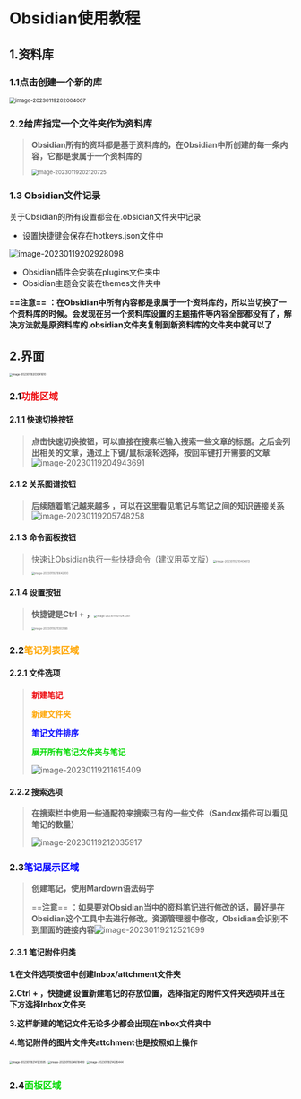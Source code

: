 # Obsidian使用教程

## 1.资料库

### 1.1点击创建一个新的库

<img src="Obsidian教程笔记.assets/image-20230119202004007.png" alt="image-20230119202004007" style="zoom:67%;" />

### 2.2给库指定一个文件夹作为资料库

> **Obsidian所有的资料都是基于资料库的，在Obsidian中所创建的每一条内容，它都是隶属于一个资料库的**
>
> <img src="Obsidian教程笔记.assets/image-20230119202120725.png" alt="image-20230119202120725" style="zoom: 67%;" />

### 1.3  Obsidian文件记录

关于Obsidian的所有设置都会在.obsidian文件夹中记录

* 设置快捷键会保存在hotkeys.json文件中

![image-20230119202928098](Obsidian教程笔记.assets/image-20230119202928098.png)

* Obsidian插件会安装在plugins文件夹中
* Obsidian主题会安装在themes文件夹中

**==注意==** **：在Obsidian中所有内容都是隶属于一个资料库的，所以当切换了一个资料库的时候。会发现在另一个资料库设置的主题插件等内容全部都没有了，解决方法就是原资料库的.obsidian文件夹复制到新资料库的文件夹中就可以了**

## 2.界面

<img src="Obsidian教程笔记.assets/image-20230119203941610.png" alt="image-20230119203941610" style="zoom: 33%;" />

### **2.1**<font color='RedOrange'>**功能区域**</font>

#### **2.1.1 快速切换按钮**

> **点击快速切换按钮，可以直接在搜素栏输入搜索一些文章的标题。之后会列出相关的文章，通过上下键/鼠标滚轮选择，按回车键打开需要的文章**![image-20230119204943691](Obsidian教程笔记.assets/image-20230119204943691.png)

#### **2.1.2 关系图谱按钮**

>  **后续随着笔记越来越多 ，可以在这里看见笔记与笔记之间的知识链接关系**![image-20230119205748258](Obsidian教程笔记.assets/image-20230119205748258.png)

#### **2.1.3 命令面板按钮**

> 快速让Obsidian执行一些快捷命令（建议用英文版）<img src="Obsidian教程笔记.assets/image-20230119210404813.png" alt="image-20230119210404813" style="zoom:33%;" />
>
> <img src="Obsidian教程笔记.assets/image-20230119210642100.png" alt="image-20230119210642100" style="zoom: 33%;" />

#### **2.1.4 设置按钮**

> **快捷键是Ctrl + ，**<img src="Obsidian教程笔记.assets/image-20230119211243261.png" alt="image-20230119211243261" style="zoom:33%;" />
>
> <img src="Obsidian教程笔记.assets/image-20230119211303188.png" alt="image-20230119211303188" style="zoom:33%;" />



### **2.2**<font color='orange'>**笔记列表区域**</font>

#### **2.2.1 文件选项**

> <font color='RedOrange'>**新建笔记**</font>
>
> <font color='orange'>**新建文件夹**</font>
>
> <font color='Blue'>**笔记文件排序**</font>
>
> <font color='Rhodamine '>**展开所有笔记文件夹与笔记**</font>
>
> ![image-20230119211615409](Obsidian教程笔记.assets/image-20230119211615409.png)

#### **2.2.2 搜索选项**

> **在搜索栏中使用一些通配符来搜索已有的一些文件（Sandox插件可以看见笔记的数量）**
>
> ![image-20230119212035917](Obsidian教程笔记.assets/image-20230119212035917.png)

### **2.3**<font color='Blue'>**笔记展示区域**</font>

> **创建笔记，使用Mardown语法码字**
>
> ==**注意**== **：如果要对Obsidian当中的资料笔记进行修改的话，最好是在Obsidian这个工具中去进行修改。资源管理器中修改，Obsidian会识别不到里面的链接内容**![image-20230119212521699](Obsidian教程笔记.assets/image-20230119212521699.png)

#### **2.3.1 笔记附件归类**

**1.在文件选项按钮中创建Inbox/attchment文件夹**

**2.Ctrl + ，快捷键 设置新建笔记的存放位置，选择指定的附件文件夹选项并且在下方选择Inbox文件夹**

**3.这样新建的笔记文件无论多少都会出现在Inbox文件夹中**

**4.笔记附件的图片文件夹attchment也是按照如上操作**

<img src="Obsidian教程笔记.assets/image-20230119214123595.png" alt="image-20230119214123595" style="zoom: 33%;" />

<img src="Obsidian教程笔记.assets/image-20230119214618499.png" alt="image-20230119214618499" style="zoom:33%;" />

<img src="Obsidian教程笔记.assets/image-20230119214215444.png" alt="image-20230119214215444" style="zoom:33%;" />

### **2.4**<font color='Rhodamine '>**面板区域**</font>